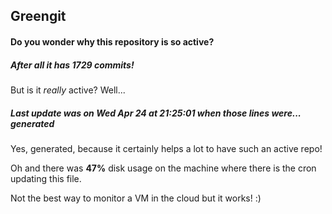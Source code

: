 ## Greengit

#### Do you wonder why this repository is so active?

##### After all it has 1729 commits!

But is it *really* active? Well...

##### Last update was on Wed Apr 24 at 21:25:01 when those lines were... generated

Yes, generated, because it certainly helps a lot to have such an active repo!

Oh and there was **47%** disk usage on the machine
where there is the cron updating this file.

Not the best way to monitor a VM in the cloud but it works! :)
